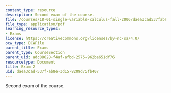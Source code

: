 ```yaml
---
content_type: resource
description: Second exam of the course.
file: /courses/18-01-single-variable-calculus-fall-2006/daea3cad537fab8e3d158209d75fb407_exam2.pdf
file_type: application/pdf
learning_resource_types:
- Exams
license: https://creativecommons.org/licenses/by-nc-sa/4.0/
ocw_type: OCWFile
parent_title: Exams
parent_type: CourseSection
parent_uid: adc88628-f4af-afbd-2575-962ba651df76
resourcetype: Document
title: Exam 2
uid: daea3cad-537f-ab8e-3d15-8209d75fb407
---
```

Second exam of the course.